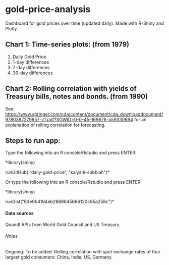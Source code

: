 # gold-price-analysis

Dashboard for gold prices over time (updated daily). Made with R-Shiny and Plotly.

## Chart 1: Time-series plots: (from 1979)
1) Daily Gold Price
2) 1-day differences
3) 7-day differences
4) 30-day differences

## Chart 2: Rolling correlation with yields of Treasury bills, notes and bonds. (from 1990)
See: https://www.springer.com/cda/content/document/cda_downloaddocument/9780387279657-c1.pdf?SGWID=0-0-45-169676-p59330694 for an explanation of rolling correlation for forecasting.

## Steps to run app:

Type the following into an R console/Rstudio and press ENTER:

*library(shiny)

runGitHub( “daily-gold-price”, "kalyani-subbiah")*

Or type the following into an R console/Rstudio and press ENTER:

*library(shiny)

runGist("63e9b4194eb2889645666120c95a258c")*

#### Data sources
Quandl APIs from World Gold Council and US Treasury. 

###### Notes
Ongoing. 
To be added:
Rolling correlation with spot exchange rates of four largest gold consumers: China, India, US, Germany.
